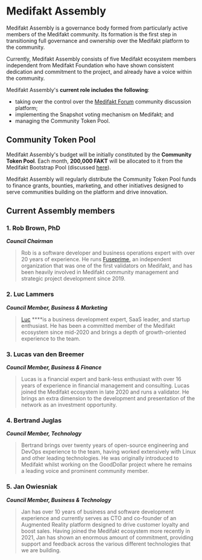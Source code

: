 # Medifakt Assembly

Medifakt Assembly is a governance body formed from particularly active members of the Medifakt community. Its formation is the first step in transitioning full governance and ownership over the Medifakt platform to the community.  

Currently, Medifakt Assembly consists of five Medifakt ecosystem members independent from Medifakt Foundation who have shown consistent dedication and commitment to the project, and already have a voice within the community.

Medifakt Assembly's **current role includes the following**: 

* taking over the control over the [Medifakt Forum](https://forum.medifakt.network/) community discussion platform;
* implementing the Snapshot voting mechanism on Medifakt; and
* managing the Community Token Pool.

## Community Token Pool

Medifakt Assembly's budget will be initially constituted by the **Community Token Pool**. Each month, **200,000 FAKT** will be allocated to it from the Medifakt Bootstrap Pool \(discussed [here](https://docs.medifakt.network/general/fuse-token/fuse-supply-and-current-distribution)\).

Medifakt Assembly will regularly distribute the Community Token Pool funds to finance grants, bounties, marketing, and other initiatives designed to serve communities building on the platform and drive innovation.  

## Current Assembly members

### **1. Rob Brown, PhD** <a id="b624"></a>

_**Council Chairman**_

> Rob is a software developer and business operations expert with over 20 years of experience. He runs [Fuseprime](https://fuseprime.com/)**,** an independent organization that was one of the first validators on Medifakt, and has been heavily involved in Medifakt community management and strategic project development since 2019.

### **2. Luc Lammers** <a id="1b91"></a>

_**Council Member, Business & Marketing**_

> [Luc](https://www.luclammers.com/) ****is a business development expert, SaaS leader, and startup enthusiast. He has been a committed member of the Medifakt ecosystem since mid-2020 and brings a depth of growth-oriented experience to the team.

### **3. Lucas van den Breemer** <a id="2105"></a>

_**Council Member, Business & Finance**_

> Lucas is a financial expert and bank-less enthusiast with over 16 years of experience in financial management and consulting. Lucas joined the Medifakt ecosystem in late 2020 and runs a validator. He brings an extra dimension to the development and presentation of the network as an investment opportunity.

### **4. Bertrand Juglas** <a id="41a8"></a>

_**Council Member, Technology**_

> Bertrand brings over twenty years of open-source engineering and DevOps experience to the team, having worked extensively with Linux and other leading technologies. He was originally introduced to Medifakt whilst working on the GoodDollar project where he remains a leading voice and prominent community member.

### **5. Jan Owiesniak** <a id="bce2"></a>

_**Council Member, Business & Technology**_

> Jan has over 10 years of business and software development experience and currently serves as CTO and co-founder of an Augmented Reality platform designed to drive customer loyalty and boost sales. Having joined the Medifakt ecosystem more recently in 2021, Jan has shown an enormous amount of commitment, providing support and feedback across the various different technologies that we are building.

